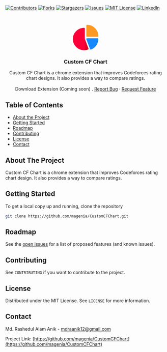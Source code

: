 [![Contributors][contributors-shield]][contributors-url]
[![Forks][forks-shield]][forks-url]
[![Stargazers][stars-shield]][stars-url]
[![Issues][issues-shield]][issues-url]
[![MIT License][license-shield]][license-url]
[![LinkedIn][linkedin-shield]][linkedin-url]

<!-- PROJECT LOGO -->
<br />
<p align="center">
  <a href="https://github.com/magenia/CustomCFChart">
    <img src="images/logo.png" alt="Logo" width="80" height="80">
  </a>
  <h3 align="center">Custom CF Chart</h3>
  <p align="center">
    Custom CF Chart is a chrome extension that improves Codeforces rating chart designs. It also provides a way to compare ratings.
    <br />
    <br />
    Download Extension (Coming soon)
    .
    <a href="https://github.com/magenia/CustomCFChart/issues">Report Bug</a>
    ·
    <a href="https://github.com/magenia/CustomCFChart/issues">Request Feature</a>
  </p>
</p>

<!-- TABLE OF CONTENTS -->
## Table of Contents

* [About the Project](#about-the-project)
* [Getting Started](#getting-started)
* [Roadmap](#roadmap)
* [Contributing](#contributing)
* [License](#license)
* [Contact](#contact)



<!-- ABOUT THE PROJECT -->
## About The Project

Custom CF Chart is a chrome extension that improves Codeforces rating chart design. It also provides a way to compare ratings.


<!-- GETTING STARTED -->
## Getting Started

To get a local copy up and running, clone the repository

```sh
git clone https://github.com/magenia/CustomCFChart.git
```


<!-- ROADMAP -->
## Roadmap

See the [open issues](https://github.com/magenia/CustomCFChart/issues) for a list of proposed features (and known issues).


<!-- CONTRIBUTING -->
## Contributing

See `CONTRIBUTING` if you want to contribute to the project.


<!-- LICENSE -->
## License

Distributed under the MIT License. See `LICENSE` for more information.


<!-- CONTACT -->
## Contact

Md. Rashedul Alam Anik - mdraanik12@gmail.com

Project Link: [https://github.com/magenia/CustomCFChart](https://github.com/magenia/CustomCFChart)



<!-- MARKDOWN LINKS & IMAGES -->
<!-- https://www.markdownguide.org/basic-syntax/#reference-style-links -->
[contributors-shield]: https://img.shields.io/github/contributors/magenia/CustomCFChart.svg?style=flat-square
[contributors-url]: https://github.com/magenia/CustomCFChart/graphs/contributors
[forks-shield]: https://img.shields.io/github/forks/magenia/CustomCFChart.svg?style=flat-square
[forks-url]: https://github.com/magenia/CustomCFChart/network/members
[stars-shield]: https://img.shields.io/github/stars/magenia/CustomCFChart.svg?style=flat-square
[stars-url]: https://github.com/magenia/CustomCFChart/stargazers
[issues-shield]: https://img.shields.io/github/issues/magenia/CustomCFChart.svg?style=flat-square
[issues-url]: https://github.com/magenia/CustomCFChart/issues
[license-shield]: https://img.shields.io/github/license/magenia/CustomCFChart.svg?style=flat-square
[license-url]: https://github.com/magenia/CustomCFChart/blob/master/LICENSE
[linkedin-shield]: https://img.shields.io/badge/-LinkedIn-black.svg?style=flat-square&logo=linkedin&colorB=555
[linkedin-url]: https://www.linkedin.com/in/ludehsar
[product-screenshot]: images/screenshot.png
